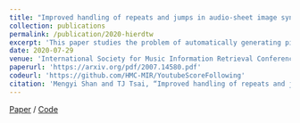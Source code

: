 ```yaml
---
title: "Improved handling of repeats and jumps in audio-sheet image synchronization"
collection: publications
permalink: /publication/2020-hierdtw
excerpt: 'This paper studies the problem of automatically generating piano score following videos given an audio recording and raw sheet music images. Whereas previous works focus on synthetic sheet music where the data has been cleaned and preprocessed, we instead focus on developing a system that can cope with the messiness of raw, unprocessed sheet music PDFs from IMSLP.'
date: 2020-07-29
venue: 'International Society for Music Information Retrieval Conference'
paperurl: 'https://arxiv.org/pdf/2007.14580.pdf'
codeurl: 'https://github.com/HMC-MIR/YoutubeScoreFollowing'
citation: 'Mengyi Shan and TJ Tsai, “Improved handling of repeats and jumps in audio-sheet image synchronization,” 21st International Society for Music Information Retrieval Conference (ISMIR), 11-16 October 2020.'
---
```


[Paper](https://arxiv.org/pdf/2007.14580.pdf) / [Code](https://github.com/HMC-MIR/YoutubeScoreFollowing)
